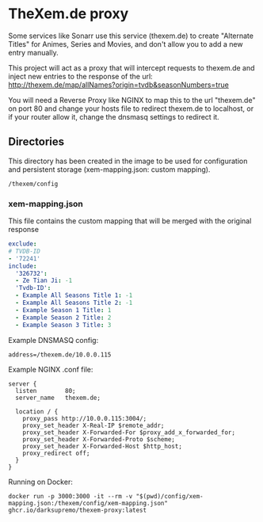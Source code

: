 # TheXem.de proxy

Some services like Sonarr use this service (thexem.de) to create "Alternate Titles" for Animes, Series and Movies, and don't allow you to add a new entry manually.  

This project will act as a proxy that will intercept requests to thexem.de and inject new entries to the response of the url: http://thexem.de/map/allNames?origin=tvdb&seasonNumbers=true

You will need a Reverse Proxy like NGINX to map this to the url "thexem.de" on port 80 and change your hosts file to redirect thexem.de to localhost, or if your router allow it, change the dnsmasq settings to redirect it.

## Directories
This directory has been created in the image to be used for configuration and persistent storage (xem-mapping.json: custom mapping).
```
/thexem/config
```

### xem-mapping.json
This file contains the custom mapping that will be merged with the original response  
```yaml
exclude:
# TVDB-ID
- '72241'
include:
  '326732':
  - Ze Tian Ji: -1
  'Tvdb-ID':
  - Example All Seasons Title 1: -1
  - Example All Seasons Title 2: -1
  - Example Season 1 Title: 1
  - Example Season 2 Title: 2
  - Example Season 3 Title: 3

```


Example DNSMASQ config:
```
address=/thexem.de/10.0.0.115
```


Example NGINX .conf file:
```
server {
  listen        80;
  server_name   thexem.de;

  location / {
	proxy_pass http://10.0.0.115:3004/;
	proxy_set_header X-Real-IP $remote_addr;
	proxy_set_header X-Forwarded-For $proxy_add_x_forwarded_for;
	proxy_set_header X-Forwarded-Proto $scheme;
	proxy_set_header X-Forwarded-Host $http_host;
	proxy_redirect off;
  }
}
```

Running on Docker:
```
docker run -p 3000:3000 -it --rm -v "$(pwd)/config/xem-mapping.json:/thexem/config/xem-mapping.json" ghcr.io/darksupremo/thexem-proxy:latest
```

